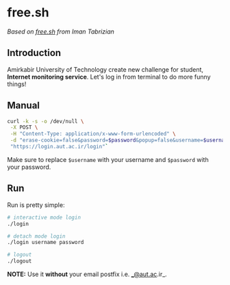 # free.sh

_Based on [free.sh](https://github.com/tabrizian/free.sh) from Iman Tabrizian_

## Introduction

Amirkabir University of Technology create new challenge for student, **Internet monitoring service**.
Let's log in from terminal to do more funny things!

## Manual

```bash
curl -k -s -o /dev/null \
 -X POST \
 -H "Content-Type: application/x-www-form-urlencoded" \
 -d "erase-cookie=false&password=$password&popup=false&username=$username" \
 "https://login.aut.ac.ir/login"`
```

Make sure to replace `$username` with your username and `$password` with your password.

## Run

Run is pretty simple:

```bash
# interactive mode login
./login

# detach mode login
./login username password

# logout
./logout
```

**NOTE:** Use it **without** your email postfix i.e. _@aut.ac.ir_.
